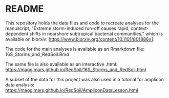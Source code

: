 # README

This repository holds the data files and code to recreate analyses for the manuscript, "Extreme storm-induced run-off causes rapid, context-dependent shifts in nearshore subtropical bacterial communities," which is available on biorxiv: https://www.biorxiv.org/content/10.1101/801886v1.

The code for the main analyses is available as an Rmarkdown file: 16S_Storms_and_RedSoil.Rmd

The same file is also available as an interactive .html: https://maggimars.github.io/RedSoil/16S_Storms_and_RedSoil.html

A subset of the data for this project was also used in a tutorial for amplicon data analysis: https://maggimars.github.io/RedSoil/AmpliconDataLesson.html


 



